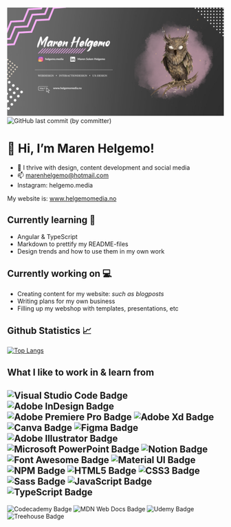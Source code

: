 ![HEADER!](img/githubheader.png)
![GitHub last commit (by committer)](https://img.shields.io/github/last-commit/marenhelgemo/Marenhelgemo?color=purple&logo=github&style=plastic)
# 👋 Hi, I’m Maren Helgemo! 
- 👀 I thrive with design, content development and social media
- 📫 marenhelgemo@hotmail.com
- Instagram: helgemo.media

My website is: www.helgemomedia.no

## Currently learning :blossom:
- Angular & TypeScript
- Markdown to prettify my README-files
- Design trends and how to use them in my own work

## Currently working on :computer:
- Creating content for my website: *such as blogposts*
- Writing plans for my own business
- Filling up my webshop with templates, presentations, etc

## Github Statistics :chart_with_upwards_trend:
[![Top Langs](https://github-readme-stats.vercel.app/api/top-langs/?username=marenhelgemo&layout=compact)](https://github.com/marenhelgemo)

## What I like to work in & learn from 
![Visual Studio Code Badge](https://img.shields.io/badge/Visual_Studio_Code-0078D4?style=for-the-badge&logo=visual%20studio%20code&logoColor=white)
![Adobe InDesign Badge](https://img.shields.io/badge/Adobe%20InDesign-FF3366?style=for-the-badge&logo=Adobe%20InDesign&logoColor=white)
![Adobe Premiere Pro Badge](https://img.shields.io/badge/Adobe%20Premiere%20Pro-9999FF?style=for-the-badge&logo=Adobe%20Premiere%20Pro&logoColor=white)
![Adobe Xd Badge](https://img.shields.io/badge/Adobe%20XD-470137?style=for-the-badge&logo=Adobe%20XD&logoColor=#FF61F6)
![Canva Badge](https://img.shields.io/badge/Canva-%2300C4CC.svg?&style=for-the-badge&logo=Canva&logoColor=white)
![Figma Badge](https://img.shields.io/badge/Figma-F24E1E?style=for-the-badge&logo=figma&logoColor=white)
![Adobe Illustrator Badge](https://img.shields.io/badge/Adobe%20Illustrator-FF9A00?style=for-the-badge&logo=adobe%20illustrator&logoColor=white)
![Microsoft PowerPoint Badge](https://img.shields.io/badge/Microsoft%20PowerPoint-B7472A?logo=microsoftpowerpoint&logoColor=fff&style=for-the-badge)
![Notion Badge](https://img.shields.io/badge/Notion-000?logo=notion&logoColor=fff&style=for-the-badge)
![Font Awesome Badge](https://img.shields.io/badge/Font_Awesome-339AF0?style=for-the-badge&logo=fontawesome&logoColor=white)
![Material UI Badge](https://img.shields.io/badge/Material%20UI-007FFF?style=for-the-badge&logo=mui&logoColor=white)
![NPM Badge](https://img.shields.io/badge/npm-CB3837?style=for-the-badge&logo=npm&logoColor=white)
![HTML5 Badge](https://img.shields.io/badge/HTML5-E34F26?logo=html5&logoColor=fff&style=for-the-badge)
![CSS3 Badge](https://img.shields.io/badge/CSS3-1572B6?logo=css3&logoColor=fff&style=for-the-badge)
![Sass Badge](https://img.shields.io/badge/Sass-CC6699?style=for-the-badge&logo=sass&logoColor=white)
![JavaScript Badge](https://img.shields.io/badge/JavaScript-F7DF1E?logo=javascript&logoColor=000&style=for-the-badge)
![TypeScript Badge](https://img.shields.io/badge/TypeScript-3178C6?logo=typescript&logoColor=fff&style=for-the-badge)
---
![Codecademy Badge](https://img.shields.io/badge/Codecademy-FFF0E5?style=for-the-badge&logo=codecademy&logoColor=303347)
![MDN Web Docs Badge](https://img.shields.io/badge/MDN_Web_Docs-black?style=for-the-badge&logo=mdnwebdocs&logoColor=white)
![Udemy Badge](https://img.shields.io/badge/Udemy-EC5252?style=for-the-badge&logo=Udemy&logoColor=white)
![Treehouse Badge](https://img.shields.io/badge/Treehouse-5FCF80?logo=treehouse&logoColor=fff&style=for-the-badge)